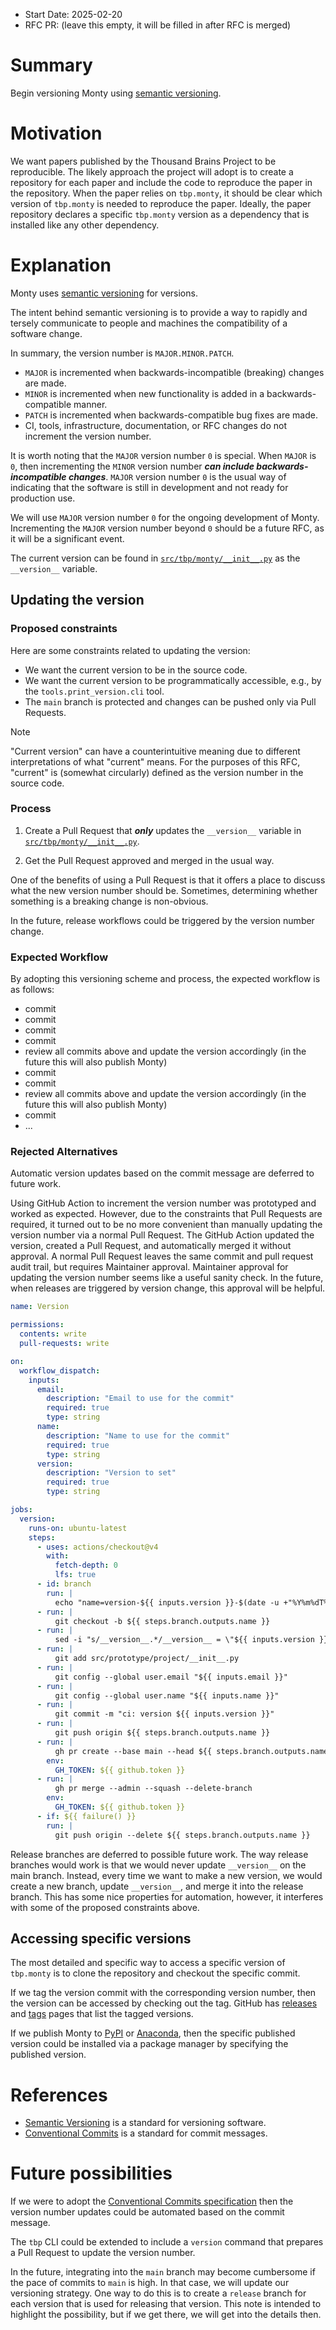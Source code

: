 - Start Date: 2025-02-20
- RFC PR: (leave this empty, it will be filled in after RFC is merged)

# Summary

Begin versioning Monty using [semantic versioning](https://semver.org/).

# Motivation

We want papers published by the Thousand Brains Project to be reproducible. The likely approach the project will adopt is to create a repository for each paper and include the code to reproduce the paper in the repository. When the paper relies on `tbp.monty`, it should be clear which version of `tbp.monty` is needed to reproduce the paper. Ideally, the paper repository declares a specific `tbp.monty` version as a dependency that is installed like any other dependency.

# Explanation

Monty uses [semantic versioning](https://semver.org/) for versions.

The intent behind semantic versioning is to provide a way to rapidly and tersely communicate to people and machines the compatibility of a software change.

In summary, the version number is `MAJOR.MINOR.PATCH`.

* `MAJOR` is incremented when backwards-incompatible (breaking) changes are made.
* `MINOR` is incremented when new functionality is added in a backwards-compatible manner.
* `PATCH` is incremented when backwards-compatible bug fixes are made.
* CI, tools, infrastructure, documentation, or RFC changes do not increment the version number.

It is worth noting that the `MAJOR` version number `0` is special. When `MAJOR` is `0`, then incrementing the `MINOR` version number ***can include backwards-incompatible changes***. `MAJOR` version number `0` is the usual way of indicating that the software is still in development and not ready for production use.

We will use `MAJOR` version number `0` for the ongoing development of Monty. Incrementing the `MAJOR` version number beyond `0` should be a future RFC, as it will be a significant event.

The current version can be found in [`src/tbp/monty/__init__.py`](https://github.com/thousandbrainsproject/tbp.monty/blob/main/src/tbp/monty/__init__.py) as the `__version__` variable.

## Updating the version

### Proposed constraints

Here are some constraints related to updating the version:

* We want the current version to be in the source code.
* We want the current version to be programmatically accessible, e.g., by the `tools.print_version.cli` tool.
* The `main` branch is protected and changes can be pushed only via Pull Requests.

> [!NOTE]
> "Current version" can have a counterintuitive meaning due to different interpretations of what "current" means. For the purposes of this RFC, "current" is (somewhat circularly) defined as the version number in the source code.

### Process

1. Create a Pull Request that ***only*** updates the `__version__` variable in [`src/tbp/monty/__init__.py`](https://github.com/thousandbrainsproject/tbp.monty/blob/main/src/tbp/monty/__init__.py).

2. Get the Pull Request approved and merged in the usual way.

One of the benefits of using a Pull Request is that it offers a place to discuss what the new version number should be. Sometimes, determining whether something is a breaking change is non-obvious.

In the future, release workflows could be triggered by the version number change.

### Expected Workflow

By adopting this versioning scheme and process, the expected workflow is as follows:


- commit
- commit
- commit
- commit
- review all commits above and update the version accordingly (in the future this will also publish Monty)
- commit
- commit
- review all commits above and update the version accordingly (in the future this will also publish Monty)
- commit
- ...


### Rejected Alternatives

Automatic version updates based on the commit message are deferred to future work.

Using GitHub Action to increment the version number was prototyped and worked as expected. However, due to the constraints that Pull Requests are required, it turned out to be no more convenient than manually updating the version number via a normal Pull Request. The GitHub Action updated the version, created a Pull Request, and automatically merged it without approval. A normal Pull Request leaves the same commit and pull request audit trail, but requires Maintainer approval. Maintainer approval for updating the version number seems like a useful sanity check. In the future, when releases are triggered by version change, this approval will be helpful.

```yaml
name: Version

permissions:
  contents: write
  pull-requests: write

on:
  workflow_dispatch:
    inputs:
      email:
        description: "Email to use for the commit"
        required: true
        type: string
      name:
        description: "Name to use for the commit"
        required: true
        type: string
      version:
        description: "Version to set"
        required: true
        type: string

jobs:
  version:
    runs-on: ubuntu-latest
    steps:
      - uses: actions/checkout@v4
        with:
          fetch-depth: 0
          lfs: true
      - id: branch
        run: |
          echo "name=version-${{ inputs.version }}-$(date -u +"%Y%m%dT%H%M%SZ")" >> $GITHUB_OUTPUT
      - run: |
          git checkout -b ${{ steps.branch.outputs.name }}
      - run: |
          sed -i "s/__version__.*/__version__ = \"${{ inputs.version }}\"/" src/prototype/project/__init__.py
      - run: |
          git add src/prototype/project/__init__.py
      - run: |
          git config --global user.email "${{ inputs.email }}"
      - run: |
          git config --global user.name "${{ inputs.name }}"
      - run: |
          git commit -m "ci: version ${{ inputs.version }}"
      - run: |
          git push origin ${{ steps.branch.outputs.name }}
      - run: |
          gh pr create --base main --head ${{ steps.branch.outputs.name }} --title "ci: version ${{ inputs.version }}" --body "Version ${{ inputs.version }} set by @${{ github.event.sender.login }}"
        env:
          GH_TOKEN: ${{ github.token }}
      - run: |
          gh pr merge --admin --squash --delete-branch
        env:
          GH_TOKEN: ${{ github.token }}
      - if: ${{ failure() }}
        run: |
          git push origin --delete ${{ steps.branch.outputs.name }}
```

Release branches are deferred to possible future work. The way release branches would work is that we would never update `__version__` on the main branch. Instead, every time we want to make a new version, we would create a new branch, update `__version__`, and merge it into the release branch. This has some nice properties for automation, however, it interferes with some of the proposed constraints above.

## Accessing specific versions

The most detailed and specific way to access a specific version of `tbp.monty` is to clone the repository and checkout the specific commit.

If we tag the version commit with the corresponding version number, then the version can be accessed by checking out the tag. GitHub has [releases](https://github.com/thousandbrainsproject/tbp.monty/releases) and [tags](https://github.com/thousandbrainsproject/tbp.monty/tags) pages that list the tagged versions.

If we publish Monty to [PyPI](https://pypi.org/) or [Anaconda](https://anaconda.org/), then the specific published version could be installed via a package manager by specifying the published version.

# References

* [Semantic Versioning](https://semver.org/) is a standard for versioning software.
* [Conventional Commits](https://www.conventionalcommits.org/en/v1.0.0/) is a standard for commit messages.

# Future possibilities

If we were to adopt the [Conventional Commits specification](https://www.conventionalcommits.org/en/v1.0.0/#specification) then the version number updates could be automated based on the commit message.

The `tbp` CLI could be extended to include a `version` command that prepares a Pull Request to update the version number.

In the future, integrating into the `main` branch may become cumbersome if the pace of commits to `main` is high. In that case, we will update our versioning strategy. One way to do this is to create a `release` branch for each version that is used for releasing that version. This note is intended to highlight the possibility, but if we get there, we will get into the details then.